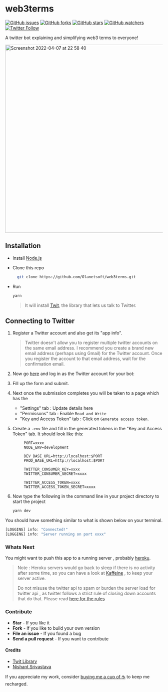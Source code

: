 # web3terms

[![GitHub issues](https://img.shields.io/github/issues/Olanetsoft/web3terms?style=plastic)](https://github.com/Olanetsoft/web3terms/issues)
[![GitHub forks](https://img.shields.io/github/forks/Olanetsoft/web3terms?style=plastic)](https://img.shields.io/github/forks/Olanetsoft/web3terms)
[![GitHub stars](https://img.shields.io/github/stars/Olanetsoft/web3terms?style=plastic)](https://img.shields.io/github/stars/Olanetsoft/web3terms)
[![GitHub watchers](https://img.shields.io/github/watchers/Olanetsoft/web3terms?style=plastic&label=Watch)](https://github.com/Olanetsoft/web3terms)
[![Twitter Follow](https://img.shields.io/twitter/follow/web3terms.svg?style=social)](https://twitter.com/web3terms) 


A twitter bot explaining and simplifying web3 terms to everyone!

<img width="600" alt="Screenshot 2022-04-07 at 22 58 40" src="https://user-images.githubusercontent.com/45847909/162620196-98c4c249-de0b-42de-bb8e-bdb19062d64e.png">


## Installation

+ Install [Node.js](http://nodejs.org/)
+ Clone this repo
 
	```bash
	  git clone https://github.com/Olanetsoft/web3terms.git
	```
+ Run 
	```bash
	yarn
	```

	> It will install [Twit](https://github.com/ttezel/twit), the library that lets us talk to Twitter.


## Connecting to Twitter

1. Register a Twitter account and also get its "app info".
	>Twitter doesn't allow you to register multiple twitter accounts on the same email address. I recommend you create a brand new email address (perhaps using Gmail) for the Twitter account. Once you register the account to that email address, wait for the confirmation email.

1. Now go [here](https://dev.twitter.com/apps/new) and log in as the Twitter account for your bot:
1. Fill up the form and submit.
1. Next once the submission completes you will be taken to a page which has the 
	+ "Settings" tab : Update details here
	+ "Permissons" tab :  Enable `Read and Write` 
	+ "Key and Access Token" tab : Click on `Generate access token`. 
1. Create a `.env` file and fill in the generated tokens in the "Key and Access Token" tab.
	It should look like this:
       
            PORT=xxxx
            NODE_ENV=development

            DEV_BASE_URL=http://localhost:$PORT
            PROD_BASE_URL=http://localhost:$PORT

            TWITTER_CONSUMER_KEY=xxxx
            TWITTER_CONSUMER_SECRET=xxxx

            TWITTER_ACCESS_TOKEN=xxxx
            TWITTER_ACCESS_TOKEN_SECRET=xxxx
            
1. Now type the following in the command line in your project directory to start the project

	```bash
	yarn dev
	```

You should have something similar to what is shown below on your terminal.

```javascript
[LOGGING] info: "Connected!"
[LOGGING] info: "Server running on port xxxx"
```

### **Whats Next**

You might want to push this app to a running server , probably [heroku](https://www.heroku.com/).

> Note : Heroku servers would go back to sleep if there is no activity after some time, so you can have a look at [Kaffeine](https://kaffeine.herokuapp.com/) , to keep your server active.
>
> Do not misuse the twitter api to spam or burden the server load for twitter api , as twitter follows a strict rule of closing down accounts that do that. Please read [here for the rules](https://support.twitter.com/articles/18311)

### Contribute
+ **Star** - If you like it
+ **Fork** - If you like to build your own version
+ **File an issue** - If you found a bug
+ **Send a pull request** - If you want to contribute

#### Credits
- [Twit Library](https://github.com/ttezel/twit)
- [Nishant Srivastava](https://github.com/nisrulz)


If you appreciate my work, consider [buying me a cup of :coffee:](https://www.buymeacoffee.com/olanetsoft)  to keep me recharged.
